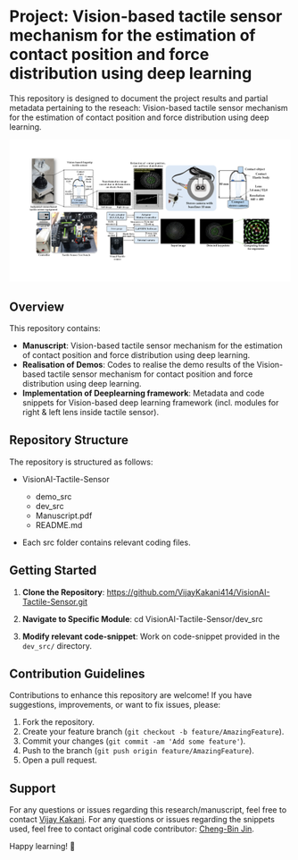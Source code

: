 # Project: Vision-based tactile sensor mechanism for the estimation of contact position and force distribution using deep learning

This repository is designed to document the project results and partial metadata pertaining to the reseach: Vision-based tactile sensor mechanism for the estimation of contact position and force distribution using deep learning.

![screenshot](GA_Tactile.png)

## Overview

This repository contains:

- **Manuscript**: Vision-based tactile sensor mechanism for the estimation of contact position and force distribution using deep learning.
- **Realisation of Demos**: Codes to realise the demo results of the Vision-based tactile sensor mechanism for contact position and force distribution using deep learning.
- **Implementation of Deeplearning framework**: Metadata and code snippets for Vision-based deep learning framework (incl. modules for right & left lens inside tactile sensor).

## Repository Structure

The repository is structured as follows:
- VisionAI-Tactile-Sensor
  - demo_src
  - dev_src
  - Manuscript.pdf
  - README.md

- Each src folder contains relevant coding files.

## Getting Started

1. **Clone the Repository**: 
https://github.com/VijayKakani414/VisionAI-Tactile-Sensor.git

2. **Navigate to Specific Module**: 
cd VisionAI-Tactile-Sensor/dev_src

3. **Modify relevant code-snippet**: Work on code-snippet provided in the `dev_src/` directory.

## Contribution Guidelines

Contributions to enhance this repository are welcome! If you have suggestions, improvements, or want to fix issues, please:

1. Fork the repository.
2. Create your feature branch (`git checkout -b feature/AmazingFeature`).
3. Commit your changes (`git commit -am 'Add some feature'`).
4. Push to the branch (`git push origin feature/AmazingFeature`).
5. Open a pull request.

## Support

For any questions or issues regarding this research/manuscript, feel free to contact [Vijay Kakani](mailto:vijaykakanivja@gmail.com).
For any questions or issues regarding the snippets used, feel free to contact original code contributor: [Cheng-Bin Jin](mailto:sbkim0407@gmail.com).

Happy learning! 🚀
